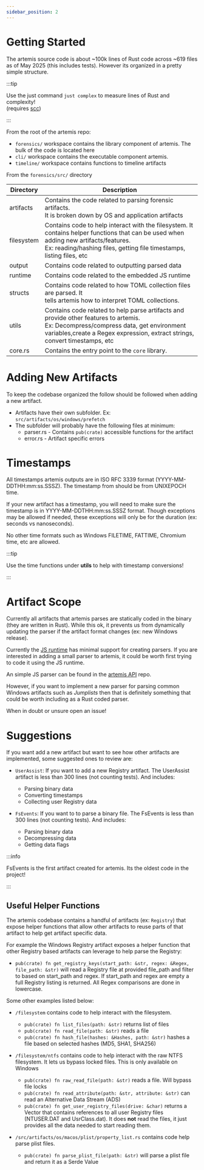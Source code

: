 ```yaml
---
sidebar_position: 2
---
```


# Getting Started

The artemis source code is about ~100k lines of Rust code across ~619 files as of
May 2025 (this includes tests). However its organized in a pretty simple
structure.

:::tip

Use the just command `just complex` to measure lines of Rust and complexity!\
(requires [scc](https://github.com/boyter/scc))

:::

From the root of the artemis repo:

- `forensics/` workspace contains the library component of artemis. The bulk of the
  code is located here
- `cli/` workspace contains the executable component artemis.
- `timeline/` workspace contains functions to timeline artifacts

From the `forensics/src/` directory

| Directory  | Description                                                                                                                                                                                                            |
| ---------- | ---------------------------------------------------------------------------------------------------------------------------------------------------------------------------------------------------------------------- |
| artifacts  | Contains the code related to parsing forensic artifacts.<br/> It is broken down by OS and application artifacts                                                                                                        |
| filesystem | Contains code to help interact with the filesystem. It contains helper functions that can be used when adding new artifacts/features. <br/>Ex: reading/hashing files, getting file timestamps, listing files, etc      |
| output     | Contains code related to outputting parsed data                                                                                                                                                                        |
| runtime    | Contains code related to the embedded JS runtime                                                                                                                                                                     |
| structs    | Contains code related to how TOML collection files are parsed. It <br/> tells artemis how to interpret TOML collections.                                                                                               |
| utils      | Contains code related to help parse artifacts and provide other features to artemis. <br/> Ex: Decompress/compress data, get environment variables,create a Regex expression, extract strings, convert timestamps, etc |
| core.rs    | Contains the entry point to the `core` library.                                                                                                                                                                        |


# Adding New Artifacts

To keep the codebase organized the follow should be followed when adding a new
artifact.

- Artifacts have their own subfolder. Ex: `src/artifacts/os/windows/prefetch`
- The subfolder will probably have the following files at minimum:
  - parser.rs - Contains `pub(crate)` accessible functions for the artifact
  - error.rs - Artifact specific errors

# Timestamps

All timestamps artemis outputs are in ISO RFC 3339 format
(YYYY-MM-DDTHH:mm:ss.SSSZ). The timestamp from should be from UNIXEPOCH time.

If your new artifact has a timestamp, you will need to make sure the timestamp
is in YYYY-MM-DDTHH:mm:ss.SSSZ format. Though exceptions may be allowed if
needed, these exceptions will only be for the duration (ex: seconds vs
nanoseconds).

No other time formats such as Windows FILETIME, FATTIME, Chromium time, etc are
allowed.

:::tip

Use the time functions under **utils** to help with timestamp conversions!

:::

# Artifact Scope

Currently all artifacts that artemis parses are statically coded in the binary
(they are written in Rust). While this ok, it prevents us from dynamically
updating the parser if the artifact format changes (ex: new Windows release).

Currently the [JS runtime](../Intro/Scripting/boa.md) has minimal support for
creating parsers. If you are interested in adding a small parser to artemis, it
could be worth first trying to code it using the JS runtime.

An simple JS parser can be found in the
[artemis API](https://github.com/puffyCid/artemis-api/blob/main/src/images/icns.ts)
repo.

However, if you want to implement a new parser for parsing common Windows
artifacts such as *Jumplists* then that is definitely something that could be
worth including as a Rust coded parser.

When in doubt or unsure open an issue!

# Suggestions

If you want add a new artifact but want to see how other artifacts are
implemented, some suggested ones to review are:

- `UserAssist`: If you want to add a new Registry artifact. The UserAssist
  artifact is less than 300 lines (not counting tests). And includes:
  - Parsing binary data
  - Converting timestamps
  - Collecting user Registry data
- `FsEvents`: If you want to to parse a binary file. The FsEvents is less than
  300 lines (not counting tests). And includes:

  - Parsing binary data
  - Decompressing data
  - Getting data flags

:::info

FsEvents is the first artifact created for artemis. Its the oldest code in the project!

:::

## Useful Helper Functions

The artemis codebase contains a handful of artifacts (ex: `Registry`) that
expose helper functions that allow other artifacts to reuse parts of that
artifact to help get artifact specific data.

For example the Windows Registry artifact exposes a helper function that other
Registry based artifacts can leverage to help parse the Registry:

- `pub(crate) fn get_registry_keys(start_path: &str, regex: &Regex, file_path: &str)`
  will read a Registry file at provided file_path and filter to based on
  start_path and regex. If start_path and regex are empty a full Registry
  listing is returned. All Regex comparisons are done in lowercase.

Some other examples listed below:

- `/filesystem` contains code to help interact with the filesystem.

  - `pub(crate) fn list_files(path: &str)` returns list of files
  - `pub(crate) fn read_file(path: &str)` reads a file
  - `pub(crate) fn hash_file(hashes: &Hashes, path: &str)` hashes a file based
    on selected hashes (MD5, SHA1, SHA256)

- `/filesystem/ntfs` contains code to help interact with the raw NTFS
  filesystem. It lets us bypass locked files. This is only available on Windows

  - `pub(crate) fn raw_read_file(path: &str)` reads a file. Will bypass file
    locks
  - `pub(crate) fn read_attribute(path: &str, attribute: &str)` can read an
    Alternative Data Stream (ADS)
  - `pub(crate) fn get_user_registry_files(drive: &char)` returns a Vector that
    contains references to all user Registry files (NTUSER.DAT and
    UsrClass.dat). It does **not** read the files, it just provides all the data
    needed to start reading them.

- `/src/artifacts/os/macos/plist/property_list.rs` contains code help parse
  plist files.
  - `pub(crate) fn parse_plist_file(path: &str)` will parse a plist file and
    return it as a Serde Value
